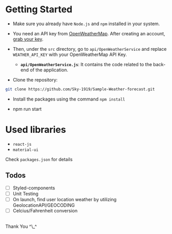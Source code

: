 # Getting Started

- Make sure you already have `Node.js` and `npm` installed in your system.
- You need an API key from [OpenWeatherMap](https://openweathermap.org/). After creating an account, [grab your key](https://home.openweathermap.org/api_keys).
- Then, under the `src` directory, go to `api/OpenWeatherService` and replace `WEATHER_API_KEY` with your OpenWeatherMap API Key.
  - **`api/OpenWeatherService.js`**: It contains the code related to the back-end of the application.


- Clone the repository:

```bash
git clone https://github.com/Sky-1919/Sample-Weather-forecast.git

```

- Install the packages using the command `npm install`

- npm run start 

# Used libraries

- `react-js`
- `material-ui`

Check `packages.json` for details

## Todos

- [ ] Styled-components
- [ ] Unit Testing
- [ ] On launch, find user location weather by utilizing GeolocationAPI/GEOCODING
- [ ] Celcius/Fahrenheit conversion

<br/>
Thank You ^\_^
